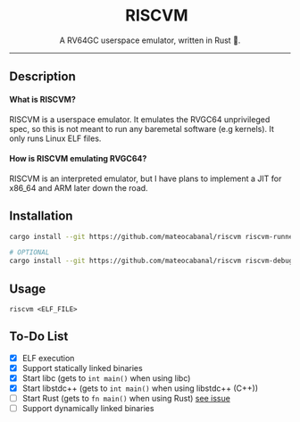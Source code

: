 <div align="center" id="user-content-toc">
  <ul align="center" style="list-style: none;">
    <summary>
      <h1 align="center"> RISCVM </h1>
    </summary>
  </ul>
</div>

<p align="center"> A RV64GC userspace emulator, written in Rust 🦀. </p>

<hr/>

<h2> Description </h2>

<h4> What is RISCVM? </h4>

<p>
  RISCVM is a userspace emulator. It emulates the RVGC64 unprivileged spec, so this is not meant to run any baremetal software (e.g kernels). 
  It only runs Linux ELF files.
</p>

<h4> How is RISCVM emulating RVGC64? </h4>

<p> RISCVM is an interpreted emulator, but I have plans to implement a JIT for x86_64 and ARM later down the road. </p>

<h2> Installation </h2>

```bash
cargo install --git https://github.com/mateocabanal/riscvm riscvm-runner # Installs the 'riscvm' binary

# OPTIONAL
cargo install --git https://github.com/mateocabanal/riscvm riscvm-debugger # Installs the 'riscvm-debugger' binary
```
<h2> Usage </h2>

`riscvm <ELF_FILE>`

<h2> To-Do List </h2>

- [X] ELF execution
- [X] Support statically linked binaries
- [X] Start libc (gets to `int main()` when using libc)
- [X] Start libstdc++ (gets to `int main()` when using libstdc++ (C++))
- [ ] Start Rust (gets to `fn main()` when using Rust) [see issue](https://github.com/mateocabanal/riscvm/issues/2)
- [ ] Support dynamically linked binaries 
